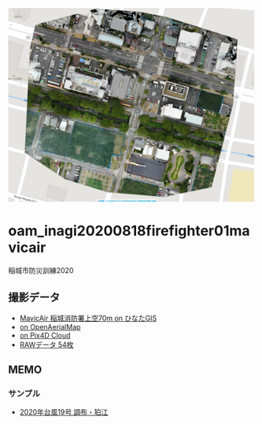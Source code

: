 <img src="https://github.com/dronebird/oam_inagi20200818firefighter01mavicair/blob/master/inagi.jpg?raw=true" width="500">

# oam_inagi20200818firefighter01mavicair
稲城市防災訓練2020


## 撮影データ
* [MavicAir 稲城消防署上空70m on ひなたGIS](https://hgis.pref.miyazaki.lg.jp/hinata/hinata.html#PW0UEevAjrka)
* [on OpenAerialMap](https://map.openaerialmap.org/#/139.50525283813477,35.637906453313605,18?_k=zlpios)
* [on Pix4D Cloud](https://cloud.pix4d.com/dataset/729560/map?shareToken=a2a28ee1-245a-49c4-b351-15e84cebdb6a)
* [RAWデータ 54枚](https://github.com/dronebird/oam_inagi20200818firefighter01mavicair/tree/master/photo)

## MEMO
### サンプル
* [2020年台風19号 調布・狛江](https://hgis.pref.miyazaki.lg.jp/hinata/hinata.html#cBDnJnAQSIul)

